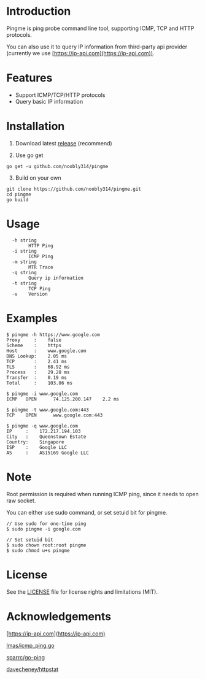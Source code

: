 # Introduction

Pingme is ping probe command line tool, supporting ICMP, TCP and HTTP protocols.

You can also use it to query IP information from third-party api provider (currently we use [https://ip-api.com](https://ip-api.com)).

# Features

- Support ICMP/TCP/HTTP protocols
- Query basic IP information

# Installation

1. Download latest [release](https://github.com/noobly314/pingme/releases/latest) (recommend)

2. Use go get

```
go get -u github.com/noobly314/pingme
```

3. Build on your own

```
git clone https://github.com/noobly314/pingme.git
cd pingme
go build
```

# Usage

```
  -h string
        HTTP Ping
  -i string
        ICMP Ping
  -m string
        MTR Trace
  -q string
        Query ip information
  -t string
        TCP Ping
  -v    Version
```

# Examples

```
$ pingme -h https://www.google.com
Proxy     :    false
Scheme    :    https
Host      :    www.google.com
DNS Lookup:    2.05 ms
TCP       :    2.41 ms
TLS       :    68.92 ms
Process   :    29.28 ms
Transfer  :    0.19 ms
Total     :    103.06 ms
```

```
$ pingme -i www.google.com
ICMP   OPEN      74.125.200.147    2.2 ms
```

```
$ pingme -t www.google.com:443
TCP    OPEN      www.google.com:443
```

```
$ pingme -q www.google.com
IP     :    172.217.194.103
City   :    Queenstown Estate
Country:    Singapore
ISP    :    Google LLC
AS     :    AS15169 Google LLC
```

# Note

Root permission is required when running ICMP ping, since it needs to open raw socket.

You can either use sudo command, or set setuid bit for pingme.

```
// Use sudo for one-time ping
$ sudo pingme -i google.com

// Set setuid bit
$ sudo chown root:root pingme
$ sudo chmod u+s pingme

```

# License

See the [LICENSE](https://github.com/noobly314/pingme/blob/master/LICENSE.md) file for license rights and limitations (MIT).

# Acknowledgements

[https://ip-api.com](https://ip-api.com)

[lmas/icmp_ping.go](https://gist.github.com/lmas/c13d1c9de3b2224f9c26435eb56e6ef3)

[sparrc/go-ping](https://github.com/sparrc/go-ping)

[davecheney/httpstat](https://github.com/davecheney/httpstat)

